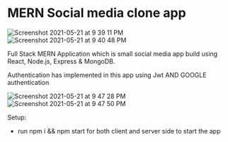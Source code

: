 # MERN Social media clone app

![Screenshot 2021-05-21 at 9 39 11 PM](https://user-images.githubusercontent.com/66991625/119167344-61d59e00-ba7d-11eb-813e-e370da30d717.png)
![Screenshot 2021-05-21 at 9 40 48 PM](https://user-images.githubusercontent.com/66991625/119167365-6601bb80-ba7d-11eb-970f-0d8283bcf7f8.png)


Full Stack MERN Application which is small social media app build using  React, Node.js, Express & MongoDB. 

Authentication has implemented in this app using Jwt AND GOOGLE authentication
 
![Screenshot 2021-05-21 at 9 47 28 PM](https://user-images.githubusercontent.com/66991625/119168067-26879f00-ba7e-11eb-8f15-d8330a1d28b7.png)
![Screenshot 2021-05-21 at 9 47 50 PM](https://user-images.githubusercontent.com/66991625/119168122-33a48e00-ba7e-11eb-839f-f9b746418b61.png)


Setup:

* run npm i && npm start for both client and server side to start the app
